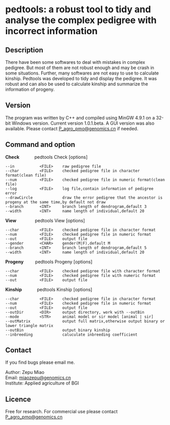 
# pedtools: a robust tool to tidy and analyse the complex pedigree with incorrect information

## Description

There have been some softwares to deal with mistakes in complex pedigree. But most of them are not robust enough and may be crash in some situations. Further, many softwares are not easy to use to calculate kinship. Pedtools was developed to tidy and display the pedigree. It was robust and can also be used to calculate kinship and summarize the information of progeny.  

## Version

The program was written by C++ and compiled using MinGW 4.9.1 on a 32-bit Windows version. Current version 1.0.1.beta. A GUI version was also available. Please contact P_agro_pmo@genomics.cn if needed.

## Command and option

**Check**   &ensp; &ensp; &ensp; &ensp; pedtools Check [options]

    --in           <FILE>    raw pedigree file
    --char         <FILE>    checked pedigree file in character format(clean file)
    --num          <FILE>    checked pedigree file in numeric format(clean file)
    --log          <FILE>    log file,contain information of pedigree error
    --drawCircle             draw the error pedigree that the ancestor is progeny at the same time,by default not draw
    --branch       <INT>     branch length of dendrogram,default 3
    --width        <INT>     name length of individual,default 20


**View** &ensp; &ensp; &ensp; &ensp; &ensp; pedtools View [options]
	
    --char         <FILE>    checked pedigree file in character format
    --num          <FILE>    checked pedigree file in numeric format
    --out          <FILE>    output file
    --gender       <CHAR>    gender(M|F),default M
    --branch       <INT>     branch length of dendrogram,default 5
    --width        <INT>     name length of individual,default 20


**Progeny** &ensp; &ensp; &ensp; pedtools Progeny [options]
 
    --char         <FILE>    checked pedigree file with character format
    --num          <FILE>    checked pedigree file with numeric format
    --out          <FILE>    output file

**Kinship** &ensp; &ensp; &ensp; &ensp; pedtools Kinship [options]

    --char         <FILE>    checked pedigree file in character format
    --num          <FILE>    checked pedigree file in numeric format
    --out          <FILE>    output file
    --outDir       <DIR>     output directory, work with --outBin
    --mode         <STR>     animal model or sir model [animal | sir]
    --outMatrix              output full matrix,otherwise output binary or lower triangle matrix
    --outBin                 output binary kinship
    --inbreeding             caluculate inbreeding coefficient


## Contact

If you find bugs please email me.

Author: Zepu Miao  
Email:  miaozepu@genomics.cn  
Institute: Applied agriculture of BGI  


## Licence

Free for research. For commercial use please contact P_agro_pmo@genomics.cn
